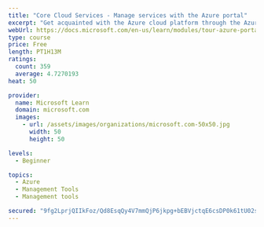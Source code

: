 ```yaml
---
title: "Core Cloud Services - Manage services with the Azure portal"
excerpt: "Get acquainted with the Azure cloud platform through the Azure portal, where you create and manage all of your Azure resources."
webUrl: https://docs.microsoft.com/en-us/learn/modules/tour-azure-portal/
type: course
price: Free
length: PT1H13M
ratings:
  count: 359
  average: 4.7270193
heat: 50

provider:
  name: Microsoft Learn
  domain: microsoft.com
  images:
    - url: /assets/images/organizations/microsoft.com-50x50.jpg
      width: 50
      height: 50

levels:
  - Beginner

topics:
  - Azure
  - Management Tools
  - Management tools

secured: "9fg2LprjQIIkFoz/Qd8EsqQy4V7mmQjP6jkpg+bEBVjctqE6csDP0k61tU02s9y7EdAA5C39KpA1lIFQ0pW2MvXbDsTIy3nLuKdClQNVio7RfupymxT/aJtCzo/mhuyMjT2dPorNZIeDnhPc4/KNklp5zSRatlGFF9qQFkpgXaB8zuCGcsnT0cfs5Py/c8SbhR3EFvZpnyNoX0kJ3tzH4HO6op69lNBUrUsYiChAPmMM2JgOrYcD+ZspebItFcRLQpytYeI6FNOr6pfipvYnXcc9i3nun5nfOtv1PafZX0ahrZ+9JYQK68YDn4uoygNpMHhfNusEkzPuPcx4eyKOn9jAyN4fcWCmMjX58KtWbFKrr2ksVBtEQjZsrFHoJ90xb8svVa4O0/zkMbGm3/FGgqXiQiRuzS+HeFopKEXrieg=;vi7kyAErAO1zk9ktL/Ssrg=="
---
```



